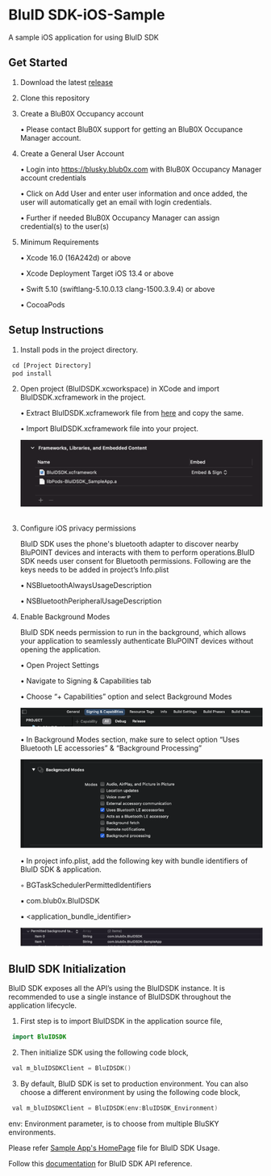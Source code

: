 # BluID SDK-iOS-Sample
A sample iOS application for using BluID SDK 

## Get Started
1. Download the latest [release](https://github.com/blub0x/BluIDSDK-iOS-Sample/releases) 
2. Clone this repository
3. Create a BluB0X Occupancy account

   • Please contact BluB0X support for getting an BluB0X Occupance Manager account.

4. Create a General User Account

   • Login into https://blusky.blub0x.com with BluB0X Occupancy Manager account credentials 

   • Click on Add User and enter user information and once added, the user will automatically get an 
     email with login credentials. 

   • Further if needed BluB0X Occupancy Manager can assign credential(s) to the user(s)

5. Minimum Requirements
   
   • Xcode 16.0 (16A242d) or above 

   • Xcode Deployment Target iOS 13.4 or above 

   • Swift 5.10 (swiftlang-5.10.0.13 clang-1500.3.9.4) or above
   
   • CocoaPods 

## Setup Instructions

1. Install pods in the project directory.

```
 cd [Project Directory]
 pod install
```

2. Open project (BluIDSDK.xcworkspace) in XCode and import BluIDSDK.xcframework in the project.

   • Extract BluIDSDK.xcframework file from [here](https://github.com/blub0x/BluIDSDK-iOS-Sample/releases/tag/v1.62) and copy the same.  

   • Import BluIDSDK.xcframework file into your project.

   ![BluIDSDK.xcframework file](images/Embed_xcFramework.png) 

3. Configure iOS privacy permissions

   BluID SDK uses the phone's bluetooth adapter to discover nearby BluPOINT devices and interacts with them to perform operations.BluID SDK needs user consent      for Bluetooth permissions. Following are the keys needs to be added in project’s Info.plist

   • NSBluetoothAlwaysUsageDescription 

   • NSBluetoothPeripheralUsageDescription 

4. Enable Background Modes

   BluID SDK needs permission to run in the background, which allows your application to seamlessly authenticate BluPOINT devices without opening the                application.         

   • Open Project Settings 

   • Navigate to Signing & Capabilities tab 

   • Choose “+ Capabilities” option and select Background Modes

   ![Capabilities](images/Capabilites.png)

   • In Background Modes section, make sure to select option “Uses Bluetooth LE accessories” & “Background Processing”

   ![Background Modes](images/Background_Modes.png)

   • In project info.plist, add the following key with bundle identifiers of BluID SDK & application. 
     
    ◦    BGTaskSchedulerPermittedIdentifiers 
    
      ▪ com.blub0x.BluIDSDK 
    
      ▪ <application_bundle_identifier>

   ![Background Task Scheduler](images/Background_Task.png)

## BluID SDK Initialization

BluID SDK exposes all the API’s using the BluIDSDK instance. It is recommended to use a single instance of BluIDSDK throughout the application lifecycle.

1. First step is to import BluIDSDK in the application source file,

```swift
 import BluIDSDK
```

2. Then initialize SDK using the following code block,

```swift 
 val m_bluIDSDKClient = BluIDSDK()
```

3. By default, BluID SDK is set to production environment. You can also choose a different environment by using the following code block,

```swift
 val m_bluIDSDKClient = BluIDSDK(env:BluIDSDK_Environment)
```
  env: Environment parameter, is to choose from multiple BluSKY environments.

Please refer [Sample App's HomePage](https://github.com/blub0x/BluIDSDK-iOS-Sample/blob/main/BluIDSDK_SampleApp/MainScreenViewController.swift) file for BluID SDK Usage.

Follow this [documentation](https://blub0x.github.io/BluIDSDK-iOS/index.html) for BluID SDK API reference.
